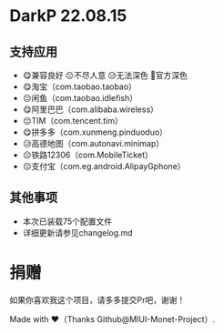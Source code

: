 # DarkP 22.08.15

## 支持应用

- 😋兼容良好 😔不尽人意 😥无法深色 🥰官方深色
- 😋淘宝（com.taobao.taobao）
- 😔闲鱼（com.taobao.idlefish）
- 😋阿里巴巴（com.alibaba.wireless）
- 😔TIM（com.tencent.tim）
- 😋拼多多（com.xunmeng.pinduoduo）
- 😥高德地图（com.autonavi.minimap）
- 😔铁路12306（com.MobileTicket）
- 😔支付宝（com.eg.android.AlipayGphone）

## 其他事项

- 本次已装载75个配置文件
- 详细更新请参见changelog.md

# 捐赠

如果你喜欢我这个项目，请多多提交Pr吧，谢谢！

Made with ♥（Thanks Github@MIUI-Monet-Project）.
